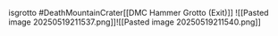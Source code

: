 isgrotto #DeathMountainCrater[[DMC Hammer Grotto (Exit)]]
![[Pasted image 20250519211537.png]]![[Pasted image 20250519211540.png]]
